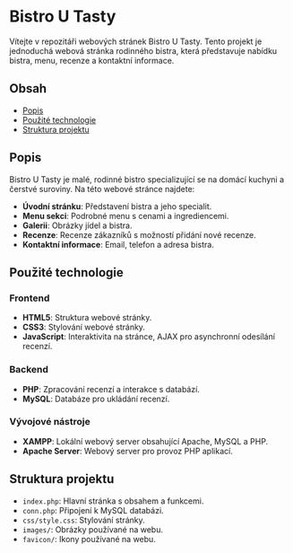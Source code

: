 # Bistro U Tasty

Vítejte v repozitáři webových stránek Bistro U Tasty. Tento projekt je jednoduchá webová stránka rodinného bistra, která představuje nabídku bistra, menu, recenze a kontaktní informace.

## Obsah

- [Popis](#popis)
- [Použité technologie](#použité-technologie)
- [Struktura projektu](#struktura-projektu)

## Popis

Bistro U Tasty je malé, rodinné bistro specializující se na domácí kuchyni a čerstvé suroviny. Na této webové stránce najdete:

- **Úvodní stránku**: Představení bistra a jeho specialit.
- **Menu sekci**: Podrobné menu s cenami a ingrediencemi.
- **Galerii**: Obrázky jídel a bistra.
- **Recenze**: Recenze zákazníků s možností přidání nové recenze.
- **Kontaktní informace**: Email, telefon a adresa bistra.

## Použité technologie

### Frontend

- **HTML5**: Struktura webové stránky.
- **CSS3**: Stylování webové stránky.
- **JavaScript**: Interaktivita na stránce, AJAX pro asynchronní odesílání recenzí.

### Backend

- **PHP**: Zpracování recenzí a interakce s databází.
- **MySQL**: Databáze pro ukládání recenzí.

### Vývojové nástroje

- **XAMPP**: Lokální webový server obsahující Apache, MySQL a PHP.
- **Apache Server**: Webový server pro provoz PHP aplikací.

## Struktura projektu

- `index.php`: Hlavní stránka s obsahem a funkcemi.
- `conn.php`: Připojení k MySQL databázi.
- `css/style.css`: Stylování stránky.
- `images/`: Obrázky používané na webu.
- `favicon/`: Ikony používané na webu.
